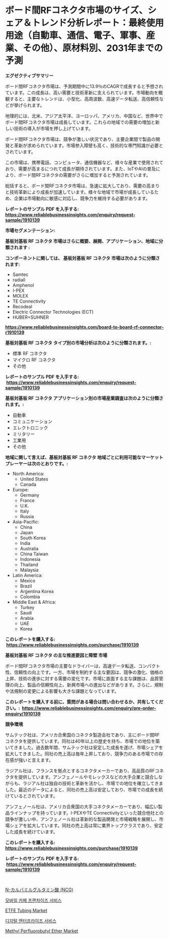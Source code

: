 <p><h1>ボード間RFコネクタ市場のサイズ、シェア＆トレンド分析レポート：最終使用用途（自動車、通信、電子、軍事、産業、その他）、原材料別、2031年までの予測</h1></p><p><strong>エグゼクティブサマリー</strong></p>
<p><p>ボード間RFコネクタ市場は、予測期間中に13.9％のCAGRで成長すると予想されています。この成長は、高い需要と技術革新に支えられています。市場動向を概観すると、主要なトレンドは、小型化、高周波数、高速データ転送、高信頼性などが挙げられます。</p><p>地理的には、北米、アジア太平洋、ヨーロッパ、アメリカ、中国など、世界中でボード間RFコネクタ市場は成長しています。これらの地域での需要の増加と新しい技術の導入が市場を押し上げています。</p><p>ボード間RFコネクタ市場は、競争が激しい状況であり、主要企業間で製品の開発と革新が求められています。市場参入障壁も高く、技術的な専門知識が必要とされています。</p><p>この市場は、携帯電話、コンピュータ、通信機器など、様々な産業で使用されており、需要が高まるにつれて成長が期待されています。また、IoTやAIの普及により、ボード間RFコネクタの需要がさらに増加すると予測されています。</p><p>総括すると、ボード間RFコネクタ市場は、急速に拡大しており、需要の高まりと技術革新により成長が加速しています。様々な地域で市場が成長しているため、企業は市場動向に敏感に対応し、競争力を維持する必要があります。</p></p>
<p><strong>レポートのサンプル PDF を入手する: <a href="https://www.reliablebusinessinsights.com/enquiry/request-sample/1910139">https://www.reliablebusinessinsights.com/enquiry/request-sample/1910139</a></strong></p>
<p><strong>市場セグメンテーション:</strong></p>
<p><strong> 基板対基板 RF コネクタ 市場はさらに概要、展開、アプリケーション、地域に分類されます :</strong></p>
<p><strong>コンポーネントに関しては、 基板対基板 RF コネクタ 市場は次のように分類されます: &nbsp;</strong></p>
<p><ul><li>Samtec</li><li>radiall</li><li>Amphenol</li><li>I-PEX</li><li>MOLEX</li><li>TE Connectivity</li><li>Recodeal</li><li>Electric Connector Technologies (ECT)</li><li>HUBER+SUHNER</li></ul></p>
<p><strong><a href="https://www.reliablebusinessinsights.com/board-to-board-rf-connector-r1910139">https://www.reliablebusinessinsights.com/board-to-board-rf-connector-r1910139</a></strong></p>
<p><strong> 基板対基板 RF コネクタ タイプ別の市場分析は次のように分類されます。:</strong></p>
<p><ul><li>標準 RF コネクタ</li><li>マイクロ RF コネクタ</li><li>その他</li></ul></p>
<p><strong>レポートのサンプル PDF を入手する: &nbsp;<a href="https://www.reliablebusinessinsights.com/enquiry/request-sample/1910139">https://www.reliablebusinessinsights.com/enquiry/request-sample/1910139</a></strong></p>
<p><strong> 基板対基板 RF コネクタ アプリケーション別の市場産業調査は次のように分類されます。:</strong></p>
<p><ul><li>自動車</li><li>コミュニケーション</li><li>エレクトロニック</li><li>ミリタリー</li><li>工業用</li><li>その他</li></ul></p>
<p><strong>地域に関して言えば、基板対基板 RF コネクタ 地域ごとに利用可能なマーケットプレーヤーは次のとおりです。:</strong></p>
<p><ul>
    <li>
        North America:
        <ul>
            <li>United States</li>
            <li>Canada</li>
        </ul>
    </li>
    <li>
        Europe:
        <ul>
            <li>Germany</li>
            <li>France</li>
            <li>U.K.</li>
            <li>Italy</li>
            <li>Russia</li>
        </ul>
    </li>
    <li>
        Asia-Pacific:
        <ul>
            <li>China</li>
            <li>Japan</li>
            <li>South Korea</li>
            <li>India</li>
            <li>Australia</li>
            <li>China Taiwan</li>
            <li>Indonesia</li>
            <li>Thailand</li>
            <li>Malaysia</li>
        </ul>
    </li>
    <li>
        Latin America:
        <ul>
            <li>Mexico</li>
            <li>Brazil</li>
            <li>Argentina Korea</li>
            <li>Colombia</li>
        </ul>
    </li>
    <li>
        Middle East & Africa:
        <ul>
            <li>Turkey</li>
            <li>Saudi</li>
            <li>Arabia</li>
            <li>UAE</li>
            <li>Korea</li>
        </ul>
    </li>
    </ul></p>
<p><strong>このレポートを購入する: &nbsp;<a href="https://www.reliablebusinessinsights.com/purchase/1910139">https://www.reliablebusinessinsights.com/purchase/1910139</a></strong></p>
<p><strong>基板対基板 RF コネクタ の主な推進要因と障壁 市場</strong></p>
<p><p>ボード間RFコネクタ市場の主要なドライバーは、高速データ転送、コンパクト性、信頼性の向上です。一方、市場を制約する主な要因は、競争の激化、価格の上昇、技術の進歩に対する需要の変化です。市場に直面する主な課題は、品質管理の向上、製品の信頼性向上、新興市場への進出などがあります。さらに、規制や法規制の変更による影響も大きな課題となっています。</p></p>
<p><strong>このレポートを購入する前に、質問がある場合は問い合わせるか、共有してください。:&nbsp; <a href="https://www.reliablebusinessinsights.com/enquiry/pre-order-enquiry/1910139">https://www.reliablebusinessinsights.com/enquiry/pre-order-enquiry/1910139</a></strong></p>
<p><strong>競争環境</strong></p>
<p><p>サムテック社は、アメリカ合衆国のコネクタ製造会社であり、主にボード間RFコネクタを提供しています。同社は40年以上の歴史を持ち、市場での地位を築いてきました。過去数年間、サムテック社は安定した成長を遂げ、市場シェアを拡大してきました。同社の売上高は毎年上昇しており、競争力のある市場での存在感が強いと言えます。</p><p>ラジアル社は、フランスを拠点とするコネクタメーカーであり、高品質のRFコネクタを提供しています。アンフェノールやモレックスなどの大手企業と競合しながらも、ラジアル社は独自の技術と革新を活かし、市場での地位を確立してきました。最近のデータによると、同社の売上高は安定しており、市場での成長を続けているとされています。</p><p>アンフェノール社は、アメリカ合衆国の大手コネクタメーカーであり、幅広い製品ラインナップを持っています。I-PEXやTE Connectivityといった競合他社との競争が激しい中、アンフェノール社は革新的な製品開発と市場戦略を展開し、市場シェアを拡大しています。同社の売上高は常に業界トップクラスであり、安定した成長を続けています。</p></p>
<p><strong>このレポートを購入する: &nbsp; <a href="https://www.reliablebusinessinsights.com/purchase/1910139">https://www.reliablebusinessinsights.com/purchase/1910139</a></strong></p>
<p><strong>レポートのサンプル PDF を入手する: &nbsp;<a href="https://www.reliablebusinessinsights.com/enquiry/request-sample/1910139">https://www.reliablebusinessinsights.com/enquiry/request-sample/1910139</a></strong><strong></strong></p>
<p>&nbsp;</p>
<p><p><a href="https://github.com/DudleyFerry/Market-Research-Report-List-1/blob/main/9861034113436.md">N-カルバミルグルタミン酸 (NCG)</a></p><p><a href="https://github.com/fernandotryO5lson96765/Market-Research-Report-List-2/blob/main/6946750107709.md">모바일 카페 프랜차이즈 서비스</a></p><p><a href="https://github.com/LibbySpencer2018/Market-Research-Report-List-1/blob/main/etfe-tubing-market.md">ETFE Tubing Market</a></p><p><a href="https://github.com/CliftonFisher9067/Market-Research-Report-List-2/blob/main/9166586107708.md">디지털 엔터프라이즈 서비스</a></p><p><a href="https://github.com/ashman753/Market-Research-Report-List-1/blob/main/methyl-perfluorobutyl-ether-market.md">Methyl Perfluorobutyl Ether Market</a></p></p>